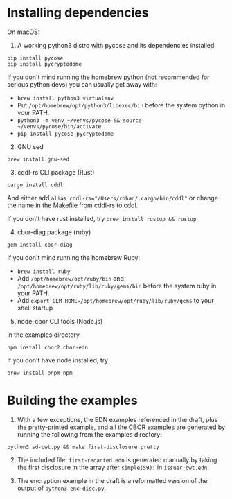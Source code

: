# Installing dependencies

On macOS:

1. A working python3 distro with pycose and its dependencies installed

```
pip install pycose
pip install pycryptodome
```

If you don't mind running the homebrew python (not recommended for serious python devs) you can usually get away with:

- `brew install python3 virtualenv`
- Put `/opt/homebrew/opt/python3/libexec/bin` before the system python in your PATH.
- `python3 -m venv ~/venvs/pycose && source ~/venvs/pycose/bin/activate`
- `pip install pycose pycryptodome`

2. GNU sed

```
brew install gnu-sed
```

3. cddl-rs CLI package (Rust)

```
cargo install cddl
```

And either add `alias cddl-rs="/Users/rohan/.cargo/bin/cddl"` or change the name in the Makefile from cddl-rs to cddl.

If you don't have rust installed, try `brew install rustup && rustup`

4. cbor-diag package (ruby)

```
gem install cbor-diag
```

If you don't mind running the homebrew Ruby:

- `brew install ruby`
- Add `/opt/homebrew/opt/ruby/bin` and `/opt/homebrew/opt/ruby/lib/ruby/gems/bin` before the system ruby in your PATH.
- Add `export GEM_HOME=/opt/homebrew/opt/ruby/lib/ruby/gems` to your shell startup

5. node-cbor CLI tools (Node.js)

in the examples directory

```
npm install cbor2 cbor-edn
```

If you don't have node installed, try:

```
brew install pnpm npm
```


# Building the examples

1. With a few exceptions, the EDN examples referenced in the draft, plus the pretty-printed example, and all the CBOR examples are generated by running the following from the examples directory:
```
python3 sd-cwt.py && make first-disclosure.pretty
```

2. The included file: `first-redacted.edn` is generated manually by taking the first disclosure in the array after `simple(59):` in `issuer_cwt.edn`.

3. The encryption example in the draft is a reformatted version of the output of `python3 enc-disc.py`.
